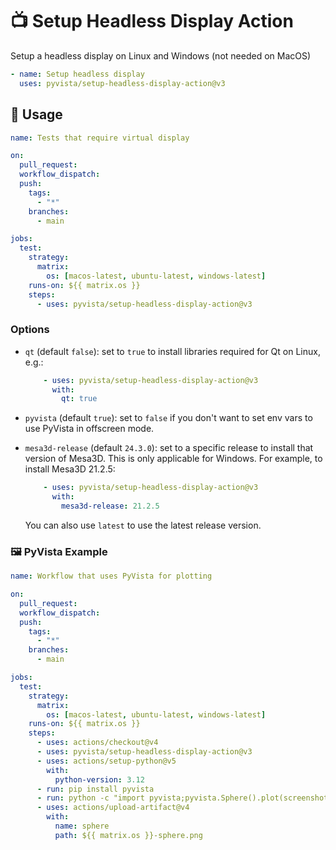 # 📺 Setup Headless Display Action

Setup a headless display on Linux and Windows (not needed on MacOS)

```yml
- name: Setup headless display
  uses: pyvista/setup-headless-display-action@v3
```

## 🚀 Usage

```yml
name: Tests that require virtual display

on:
  pull_request:
  workflow_dispatch:
  push:
    tags:
      - "*"
    branches:
      - main

jobs:
  test:
    strategy:
      matrix:
        os: [macos-latest, ubuntu-latest, windows-latest]
    runs-on: ${{ matrix.os }}
    steps:
      - uses: pyvista/setup-headless-display-action@v3
```

### Options

- `qt` (default `false`): set to `true` to install libraries required for Qt
  on Linux, e.g.:
  ```yml
      - uses: pyvista/setup-headless-display-action@v3
        with:
          qt: true
  ```
- `pyvista` (default `true`): set to `false` if you don't want to set env
  vars to use PyVista in offscreen mode.

- `mesa3d-release` (default `24.3.0`): set to a specific release to install
  that version of Mesa3D. This is only applicable for Windows. For example,
  to install Mesa3D 21.2.5:
  ```yml
      - uses: pyvista/setup-headless-display-action@v3
        with:
          mesa3d-release: 21.2.5
  ```
  You can also use `latest` to use the latest release version.

### 🖼️ PyVista Example

```yml
name: Workflow that uses PyVista for plotting

on:
  pull_request:
  workflow_dispatch:
  push:
    tags:
      - "*"
    branches:
      - main

jobs:
  test:
    strategy:
      matrix:
        os: [macos-latest, ubuntu-latest, windows-latest]
    runs-on: ${{ matrix.os }}
    steps:
      - uses: actions/checkout@v4
      - uses: pyvista/setup-headless-display-action@v3
      - uses: actions/setup-python@v5
        with:
          python-version: 3.12
      - run: pip install pyvista
      - run: python -c "import pyvista;pyvista.Sphere().plot(screenshot='${{ matrix.os }}-sphere.png')"
      - uses: actions/upload-artifact@v4
        with:
          name: sphere
          path: ${{ matrix.os }}-sphere.png
```

